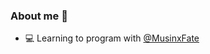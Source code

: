 ### About me 🎀

- 💻 Learning to program with [@MusinxFate](https://github.com/MusinxFate)

<!---
AnjaWingsS2/AnjaWingsS2 is a ✨ special ✨ repository because its `README.md` (this file) appears on your GitHub profile.
You can click the Preview link to take a look at your changes.
--->

